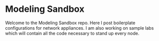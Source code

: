 # Modeling Sandbox

Welcome to the Modeling Sandbox repo. Here I post boilerplate configurations for network appliances. I am also working on sample labs which will contain all the code necessary to stand up every node. 

